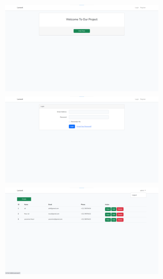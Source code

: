 <p><img src="/public/images/11.png" alt="image"/></p>
<p><img src="/public/images/12.png" alt="image"/></p>
<p><img src="/public/images/13.png" alt="image"/></p>
